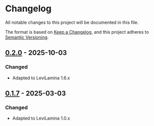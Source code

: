 # Changelog

All notable changes to this project will be documented in this file.

The format is based on [Keep a Changelog](https://keepachangelog.com/en/1.0.0/),
and this project adheres to [Semantic Versioning](https://semver.org/spec/v2.0.0.html).

## [0.2.0] - 2025-10-03

### Changed

- Adapted to LeviLamina 1.6.x

[0.2.0]: https://github.com/SurvivalApparatusCommunication/BedrockBugFixes/releases/tag/v0.2.0

## [0.1.7] - 2025-03-03

### Changed

- Adapted to LeviLamina 1.0.x

[0.1.7]: https://github.com/SurvivalApparatusCommunication/BedrockBugFixes/releases/tag/v0.1.7
